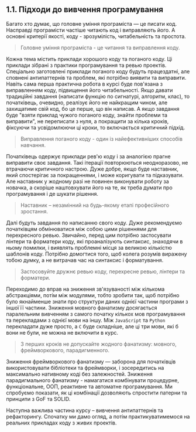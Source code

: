 ## 1.1. Підходи до вивчення програмування

Багато хто думає, що головне уміння програміста — це писати код. Насправді програмісти частіше читають код і виправляють його. А основні критерії якості, коду - зрозумілість, читабельність та простота.

> Головне уміння програміста - це читання та виправлення коду.

Кожна тема містить приклади хорошого коду та поганого коду. Ці приклади зібрані з практики програмування та ревью проектів. Спеціально заготовлені приклади поганого коду будуть працездатні, але сповнені антипаттернів та проблем, які потрібно виявити та виправити. Навіть сама перша практична робота в курсі буде пов'язана з виправленням коду, підвищення його читабельності. Якщо давати традиційні завдання (написати функцію по сигнатурі, алгоритм, клас), то початківець, очевидно, реалізує його не найкращим чином, але захищатиме свій код, бо це перше, що він написав. А якщо завдання буде "взяти приклад чужого поганого коду, знайти проблеми та виправити", не переписати з нуля, а покращити за кілька кроків, фіксуючи та усвідомлюючи ці кроки, то включається критичний підхід.

> Виправлення поганого коду - один із найефективніших способів навчання.

Початківець одержує приклади рев'ю коду і за аналогією прагне виправити своє завдання. Такі ітерації повторюються неодноразово, не втрачаючи критичного настрою. Дуже добре, якщо буде наставник, який спостерігає за покращеннями, і може коригувати та підказувати. Але наставник у жодному разі не повинен виконувати роботу за новачка, а скоріше наштовхувати його на те, як треба думати про програмування і де шукати рішення.

> Наставник – незамінний на будь-якому етапі професійного зростання.

Далі будуть завдання по написанню свого коду. Дуже рекомендуємо початківцям обмінюватися між собою цими рішеннями для перехресного ревью. Звичайно, перед цим потрібно застосувати лінтери та форматери коду, які проаналізують синтаксис, знаходячи в ньому помилки, і виявлять проблемні місця за великою кількістю шаблонів коду. Потрібно домогтися того, щоб колега розумів виражену тобою думку, а не витрачав час на синтаксис і форматування.

> Застосовуйте дружнє ревью коду, перехресне ревью, лінтери та форматери.

Переходимо до вправ на зниження зв'язуваності між кількома абстракціями, потім між модулями, тобто зробити так, щоб потрібно було якнайменше знати про структури даних однієї частини програми з іншої її частини. Зниження мовного фанатизму досягається паралельним вивченням з самого початку кількох мов програмування та перекладами з однієї мови на іншу. Між `JavaScript` та `Python` перекладати дуже просто, а `C` буде складніше, але ці три мови, які б вони не були, не можна не включити в курс.

> З перших кроків не допускайте жодного фанатизму: мовного, фреймворкового, парадигменного.

Зниження фреймворкового фанатизму — заборона для початківців використовувати бібліотеки та фреймворки, і зосередитись на максимально нативному коді без залежностей. Зниження парадигмального фанатизму - намагатися комбінувати процедурне, функціональне, ООП, реактивне та автоматне програмування. Ми спробуємо показати, як ці комбінації дозволяють спростити патерни та принципи з GoF та SOLID.

Наступна важлива частина курсу – вивчення антипаттернів та рефакторингу. Спочатку ми дамо огляд, а потім практикуватимемося на реальних прикладах коду з живих проектів.
